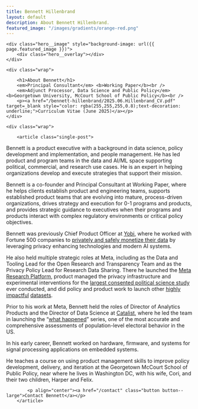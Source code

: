 ```yaml
---
title: Bennett Hillenbrand
layout: default
description: About Bennett Hillenbrand.
featured_image: "/images/gradients/orange-red.png"
---
```


<section class="hero hero--single">

	<div class="hero__image" style="background-image: url({{ page.featured_image }})">
		<div class="hero__overlay"></div>
	</div>

	<div class="wrap">

		<h1>About Bennett</h1>
		<em>Principal Consultant</em> <b>Working Paper</b><br />
		<em>Adjunct Processor, Data Science and Public Policy</em> <b>Georgetown University, McCourt School of Public Policy</b><br />
		<p><a href="/bennett-hillenbrand/2025.06.Hillenbrand_CV.pdf" target=_blank style="color: rgba(255,255,255,0.8);text-decoration: underline;">Curriculum Vitae (June 2025)</a></p>
	</div>

</section>

<section class="single">

	<div class="wrap">

		<article class="single-post">

Bennett is a product executive with a background in data science, policy development and implementation, and people management. He has led product and program teams in the data and AI/ML space supporting political, commercial, and research use cases. He is an expert in helping organizations develop and execute strategies that support their mission. 

Bennett is a co-founder and Principal Consultant at Working Paper, where he helps clients establish product and engineering teams, supports established product teams that are evolving into mature, process-driven organizations, drives strategy and execution for 0-1 programs and products, and provides strategic guidance to executives when their programs and products interact with complex regulatory environments or critical policy objectives.

Bennett was previously Chief Product Officer at [Yobi](https://www.yobi.ai/), where he worked with Fortune 500 companies to [privately and safely monetize their data](https://www.yobi.ai/data) by leveraging privacy enhancing technologies and modern AI systems. 

He also held multiple strategic roles at Meta, including as the Data and Tooling Lead for the Open Research and Transparency Team and as the Privacy Policy Lead for Research Data Sharing. There he launched the [Meta Research Platform](https://developers.facebook.com/docs/researcher-platform/), product managed the privacy infrastructure and experimental interventions for the [largest consented political science study](https://research.facebook.com/2020-election-research/) ever conducted, and did policy and product work to launch other [highly](https://www.nytimes.com/interactive/2022/08/01/upshot/rich-poor-friendships.html) [impactful](https://www.icpsr.umich.edu/web/ICPSR/studies/38912) [datasets](https://solomonmg.github.io/publication/messing-2020/). 

Prior to his work at Meta, Bennett held the roles of Director of Analytics Products and the Director of Data Science at [Catalist](http://catalist.us), where he led the team in launching the “[what happened](https://catalist.us/analysis/)” series, one of the most accurate and comprehensive assessments of population-level electoral behavior in the US.

In his early career, Bennett worked on hardware, firmware, and systems for signal processing applications on embedded systems. 

He teaches a course on using product management skills to improve policy development, delivery, and iteration at the Georgetown McCourt School of Public Policy, near where he lives in Washington DC, with his wife, Cori, and their two children, Harper and Felix. 
			
			<p align="center"><a href="/contact" class="button button--large">Contact Bennett</a></p>
		</article>
